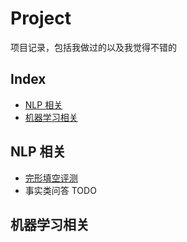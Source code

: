 Project
===
项目记录，包括我做过的以及我觉得不错的

Index
---
<!-- TOC -->

- [NLP 相关](#nlp-相关)
- [机器学习相关](#机器学习相关)

<!-- /TOC -->

## NLP 相关
- [完形填空评测](./NLP-完形填空评测.md)
- 事实类问答 TODO

## 机器学习相关